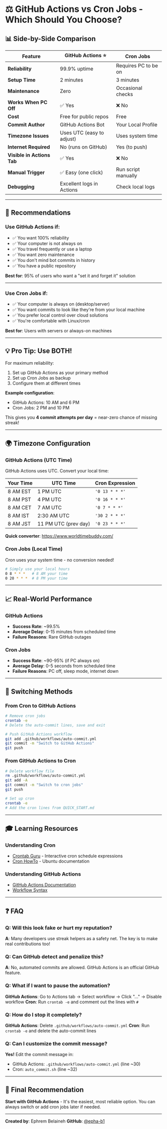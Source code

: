 # ⚖️ GitHub Actions vs Cron Jobs - Which Should You Choose?

## 📊 Side-by-Side Comparison

| Feature                    | GitHub Actions ⭐         | Cron Jobs            |
| -------------------------- | ------------------------- | -------------------- |
| **Reliability**            | 99.9% uptime              | Requires PC to be on |
| **Setup Time**             | 2 minutes                 | 3 minutes            |
| **Maintenance**            | Zero                      | Occasional checks    |
| **Works When PC Off**      | ✅ Yes                    | ❌ No                |
| **Cost**                   | Free for public repos     | Free                 |
| **Commit Author**          | GitHub Actions Bot        | Your Local Profile   |
| **Timezone Issues**        | Uses UTC (easy to adjust) | Uses system time     |
| **Internet Required**      | No (runs on GitHub)       | Yes (to push)        |
| **Visible in Actions Tab** | ✅ Yes                    | ❌ No                |
| **Manual Trigger**         | ✅ Easy (one click)       | Run script manually  |
| **Debugging**              | Excellent logs in Actions | Check local logs     |

---

## 🎯 Recommendations

### Use GitHub Actions if:

- ✅ You want 100% reliability
- ✅ Your computer is not always on
- ✅ You travel frequently or use a laptop
- ✅ You want zero maintenance
- ✅ You don't mind bot commits in history
- ✅ You have a public repository

**Best for**: 95% of users who want a "set it and forget it" solution

---

### Use Cron Jobs if:

- ✅ Your computer is always on (desktop/server)
- ✅ You want commits to look like they're from your local machine
- ✅ You prefer local control over cloud solutions
- ✅ You're comfortable with Linux/cron

**Best for**: Users with servers or always-on machines

---

## 💡 Pro Tip: Use BOTH!

For maximum reliability:

1. Set up GitHub Actions as your primary method
2. Set up Cron Jobs as backup
3. Configure them at different times

**Example configuration**:

- GitHub Actions: 10 AM and 6 PM
- Cron Jobs: 2 PM and 10 PM

This gives you **4 commit attempts per day** = near-zero chance of missing streak!

---

## 🌍 Timezone Configuration

### GitHub Actions (UTC Time)

GitHub Actions uses UTC. Convert your local time:

| Your Time | UTC Time             | Cron Expression |
| --------- | -------------------- | --------------- |
| 8 AM EST  | 1 PM UTC             | `'0 13 * * *'`  |
| 8 AM PST  | 4 PM UTC             | `'0 16 * * *'`  |
| 8 AM CET  | 7 AM UTC             | `'0 7 * * *'`   |
| 8 AM IST  | 2:30 AM UTC          | `'30 2 * * *'`  |
| 8 AM JST  | 11 PM UTC (prev day) | `'0 23 * * *'`  |

**Quick converter**: https://www.worldtimebuddy.com/

### Cron Jobs (Local Time)

Cron uses your system time - no conversion needed!

```bash
# Simply use your local hours
0 8 * * *   # 8 AM your time
0 20 * * *  # 8 PM your time
```

---

## 📈 Real-World Performance

### GitHub Actions

- **Success Rate**: ~99.5%
- **Average Delay**: 0-15 minutes from scheduled time
- **Failure Reasons**: Rare GitHub outages

### Cron Jobs

- **Success Rate**: ~90-95% (if PC always on)
- **Average Delay**: 0-5 seconds from scheduled time
- **Failure Reasons**: PC off, sleep mode, internet down

---

## 🔧 Switching Methods

### From Cron to GitHub Actions

```bash
# Remove cron jobs
crontab -e
# Delete the auto-commit lines, save and exit

# Push GitHub Actions workflow
git add .github/workflows/auto-commit.yml
git commit -m "Switch to GitHub Actions"
git push
```

### From GitHub Actions to Cron

```bash
# Delete workflow file
rm .github/workflows/auto-commit.yml
git add -A
git commit -m "Switch to cron jobs"
git push

# Set up cron
crontab -e
# Add the cron lines from QUICK_START.md
```

---

## 🎓 Learning Resources

### Understanding Cron

- [Crontab Guru](https://crontab.guru/) - Interactive cron schedule expressions
- [Cron HowTo](https://help.ubuntu.com/community/CronHowto) - Ubuntu documentation

### Understanding GitHub Actions

- [GitHub Actions Documentation](https://docs.github.com/en/actions)
- [Workflow Syntax](https://docs.github.com/en/actions/reference/workflow-syntax-for-github-actions)

---

## ❓ FAQ

### Q: Will this look fake or hurt my reputation?

**A**: Many developers use streak helpers as a safety net. The key is to make real contributions too!

### Q: Can GitHub detect and penalize this?

**A**: No, automated commits are allowed. GitHub Actions is an official GitHub feature.

### Q: What if I want to pause the automation?

**GitHub Actions**: Go to Actions tab → Select workflow → Click "..." → Disable workflow
**Cron**: Run `crontab -e` and comment out the lines with `#`

### Q: How do I stop it completely?

**GitHub Actions**: Delete `.github/workflows/auto-commit.yml`
**Cron**: Run `crontab -e` and delete the auto-commit lines

### Q: Can I customize the commit message?

**Yes!** Edit the commit message in:

- GitHub Actions: `.github/workflows/auto-commit.yml` (line ~30)
- Cron: `auto_commit.sh` (line ~32)

---

## 🏁 Final Recommendation

**Start with GitHub Actions** - It's the easiest, most reliable option. You can always switch or add cron jobs later if needed.

---

**Created by**: Ephrem Belaineh
**GitHub**: [@epha-b1](https://github.com/epha-b1)
